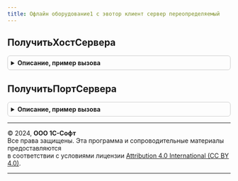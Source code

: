 ```yaml
---
title: Офлайн оборудование1 с эвотор клиент сервер переопределяемый
---
```



## ПолучитьХостСервера
<details style="margin: 1em 0; padding: 0.5em; border: 1px solid #ccc; border-radius: 6px;">

<summary style="font-weight: bold; cursor: pointer;">Описание, пример вызова</summary>

```bsl

// Получить хост сервера.
//
// Возвращаемое значение:
//  Строка - Получить хост сервера
Функция ПолучитьХостСервера() Экспорт
```

Пример вызова
```bsl
Результат = ОфлайнОборудование1СЭвоторКлиентСерверПереопределяемый.ПолучитьХостСервера() 
```
</details>

## ПолучитьПортСервера
<details style="margin: 1em 0; padding: 0.5em; border: 1px solid #ccc; border-radius: 6px;">

<summary style="font-weight: bold; cursor: pointer;">Описание, пример вызова</summary>

```bsl

// Получить порт сервера.
//
// Возвращаемое значение:
//  Число - Получить порт сервера
Функция ПолучитьПортСервера() Экспорт
```

Пример вызова
```bsl
Результат = ОфлайнОборудование1СЭвоторКлиентСерверПереопределяемый.ПолучитьПортСервера() 
```
</details>

---

© 2024, **ООО 1С-Софт**  
Все права защищены. Эта программа и сопроводительные материалы предоставляются  
в соответствии с условиями лицензии [Attribution 4.0 International (CC BY 4.0)](https://creativecommons.org/licenses/by/4.0/legalcode).

---
